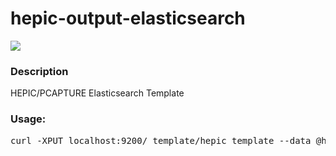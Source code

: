 # hepic-output-elasticsearch
<img src="https://pcapture.com/data/images/pcap_top2.png" />

### Description
HEPIC/PCAPTURE Elasticsearch Template

### Usage:
<pre>
curl -XPUT localhost:9200/_template/hepic_template --data @hepic-es-template.json
</pre>
